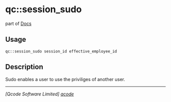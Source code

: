 qc::session_sudo
================

part of [Docs](.)

Usage
-----
`qc::session_sudo session_id effective_employee_id`

Description
-----------
Sudo enables a user to use the priviliges of another user.

----------------------------------
*[Qcode Software Limited] [qcode]*

[qcode]: http://www.qcode.co.uk "Qcode Software"